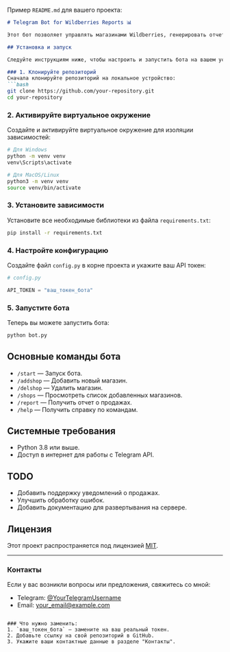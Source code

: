 Пример `README.md` для вашего проекта: 

```markdown
# Telegram Bot for Wildberries Reports 📊

Этот бот позволяет управлять магазинами Wildberries, генерировать отчеты о продажах и анализировать ключевые показатели.

## Установка и запуск

Следуйте инструкциям ниже, чтобы настроить и запустить бота на вашем устройстве.

### 1. Клонируйте репозиторий
Сначала клонируйте репозиторий на локальное устройство:
```bash
git clone https://github.com/your-repository.git
cd your-repository
```

### 2. Активируйте виртуальное окружение
Создайте и активируйте виртуальное окружение для изоляции зависимостей:
```bash
# Для Windows
python -m venv venv
venv\Scripts\activate

# Для MacOS/Linux
python3 -m venv venv
source venv/bin/activate
```

### 3. Установите зависимости
Установите все необходимые библиотеки из файла `requirements.txt`:
```bash
pip install -r requirements.txt
```

### 4. Настройте конфигурацию
Создайте файл `config.py` в корне проекта и укажите ваш API токен:
```python
# config.py

API_TOKEN = "ваш_токен_бота"
```

### 5. Запустите бота
Теперь вы можете запустить бота:
```bash
python bot.py
```

## Основные команды бота
- `/start` — Запуск бота.
- `/addshop` — Добавить новый магазин.
- `/delshop` — Удалить магазин.
- `/shops` — Просмотреть список добавленных магазинов.
- `/report` — Получить отчет о продажах.
- `/help` — Получить справку по командам.

## Системные требования
- Python 3.8 или выше.
- Доступ в интернет для работы с Telegram API.

## TODO
- Добавить поддержку уведомлений о продажах.
- Улучшить обработку ошибок.
- Добавить документацию для развертывания на сервере.

## Лицензия
Этот проект распространяется под лицензией [MIT](LICENSE).

---

### Контакты
Если у вас возникли вопросы или предложения, свяжитесь со мной:
- Telegram: [@YourTelegramUsername](https://t.me/YourTelegramUsername)
- Email: your_email@example.com
```

### Что нужно заменить:
1. `ваш_токен_бота` — замените на ваш реальный токен.
2. Добавьте ссылку на свой репозиторий в GitHub.
3. Укажите ваши контактные данные в разделе "Контакты".
